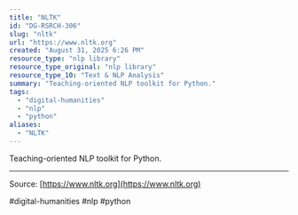 ```yaml
---
title: "NLTK"
id: "DG-RSRCH-306"
slug: "nltk"
url: "https://www.nltk.org"
created: "August 31, 2025 6:26 PM"
resource_type: "nlp library"
resource_type_original: "nlp library"
resource_type_10: "Text & NLP Analysis"
summary: "Teaching-oriented NLP toolkit for Python."
tags:
  - "digital-humanities"
  - "nlp"
  - "python"
aliases:
  - "NLTK"
---
```


Teaching-oriented NLP toolkit for Python.

---

Source: [https://www.nltk.org](https://www.nltk.org)

#digital-humanities #nlp #python

